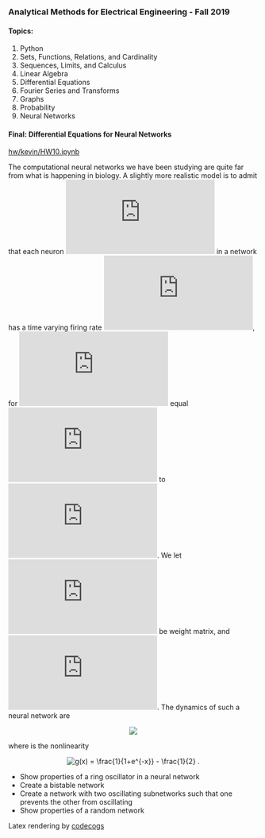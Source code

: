 ### Analytical Methods for Electrical Engineering - Fall 2019

#### Topics:
1. Python
2. Sets, Functions, Relations, and Cardinality
3. Sequences, Limits, and Calculus
4. Linear Algebra
5. Differential Equations
6. Fourier Series and Transforms
7. Graphs
8. Probability
9. Neural Networks

#### Final: Differential Equations for Neural Networks 
[hw/kevin/HW10.ipynb](https://github.com/kegedy/EE502P/blob/dev/hw/kevin/HW10.ipynb)

The computational neural networks we have been studying are quite far from what is happening in biology. A slightly more realistic model is to admit that each neuron ![i](https://latex.codecogs.com/gif.latex?i) in a network has a time varying firing rate ![x_i](https://latex.codecogs.com/gif.latex?x_i), for ![i](https://latex.codecogs.com/gif.latex?i) equal ![1](https://latex.codecogs.com/gif.latex?1) to ![n](https://latex.codecogs.com/gif.latex?n). We let ![equation](https://latex.codecogs.com/gif.latex?%24W%20%5Cin%20%5Cmathbb%7BR%7D%5E%7Bn%20%5Ctimes%20n%7D%24) be weight matrix, and ![equation](https://latex.codecogs.com/gif.latex?%24b%20%5Cin%20%5Cmathbb%7BR%7D%5En%24). The dynamics of such a neural network are

<p align="center">
<img align="center" src="https://latex.codecogs.com/gif.latex?%24%24%20%5Cdot%20x_i%20%3D%20g%20%5Cleft%20%28%20%5Csum_%7Bj%3D1%7D%5En%20w_%7Bi%2Cj%7D%20x_j%20&plus;%20b_i%20%5Cright%20%29%20%24%24">
</p>

where is the nonlinearity
<p align="center">
<img align="center" src="https://latex.codecogs.com/gif.latex?g(x)&space;=&space;\frac{1}{1&plus;e^{-x}}&space;-&space;\frac{1}{2}&space;." title="g(x) = \frac{1}{1+e^{-x}} - \frac{1}{2} ." />
</p>

  - Show properties of a ring oscillator in a neural network
  - Create a bistable network
  - Create a network with two oscillating subnetworks such that one prevents the other from oscillating
  - Show properties of a random network


Latex rendering by [codecogs](https://www.codecogs.com/latex/eqneditor.php)
